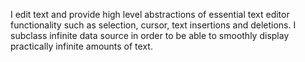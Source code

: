 I edit text and provide high level abstractions of essential text editor functionality such as selection, cursor, text insertions and deletions.
I subclass infinite data source in order to be able to smoothly display practically infinite amounts of text.